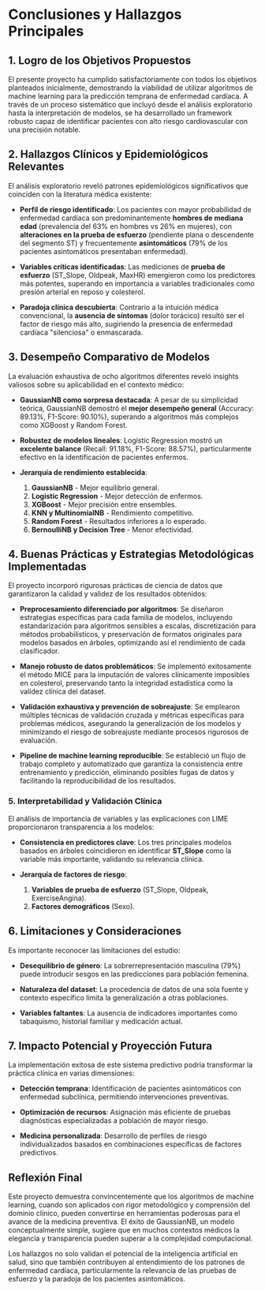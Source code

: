 # **Conclusiones y Hallazgos Principales**

## **1. Logro de los Objetivos Propuestos**

El presente proyecto ha cumplido satisfactoriamente con todos los objetivos planteados inicialmente, demostrando la viabilidad de utilizar algoritmos de machine learning para la predicción temprana de enfermedad cardíaca. A través de un proceso sistemático que incluyó desde el análisis exploratorio hasta la interpretación de modelos, se ha desarrollado un framework robusto capaz de identificar pacientes con alto riesgo cardiovascular con una precisión notable.

## **2. Hallazgos Clínicos y Epidemiológicos Relevantes**

El análisis exploratorio reveló patrones epidemiológicos significativos que coinciden con la literatura médica existente:

- **Perfil de riesgo identificado**: Los pacientes con mayor probabilidad de enfermedad cardíaca son predominantemente **hombres de mediana edad** (prevalencia del 63% en hombres vs 26% en mujeres), con **alteraciones en la prueba de esfuerzo** (pendiente plana o descendente del segmento ST) y frecuentemente **asintomáticos** (79% de los pacientes asintomáticos presentaban enfermedad).

- **Variables críticas identificadas**: Las mediciones de **prueba de esfuerzo** (ST_Slope, Oldpeak, MaxHR) emergieron como los predictores más potentes, superando en importancia a variables tradicionales como presión arterial en reposo y colesterol.

- **Paradoja clínica descubierta**: Contrario a la intuición médica convencional, la **ausencia de síntomas** (dolor torácico) resultó ser el factor de riesgo más alto, sugiriendo la presencia de enfermedad cardíaca "silenciosa" o enmascarada.

## **3. Desempeño Comparativo de Modelos**

La evaluación exhaustiva de ocho algoritmos diferentes reveló insights valiosos sobre su aplicabilidad en el contexto médico:

- **GaussianNB como sorpresa destacada**: A pesar de su simplicidad teórica, GaussianNB demostró el **mejor desempeño general** (Accuracy: 89.13%, F1-Score: 90.10%), superando a algoritmos más complejos como XGBoost y Random Forest.

- **Robustez de modelos lineales**: Logistic Regression mostró un **excelente balance** (Recall: 91.18%, F1-Score: 88.57%), particularmente efectivo en la identificación de pacientes enfermos.

- **Jerarquía de rendimiento establecida**:
  1. **GaussianNB** - Mejor equilibrio general.
  2. **Logistic Regression** - Mejor detección de enfermos.
  3. **XGBoost** - Mejor precisión entre ensembles.
  4. **KNN y MultinomialNB** - Rendimiento competitivo.
  5. **Random Forest** - Resultados inferiores a lo esperado.
  6. **BernoulliNB y Decision Tree** - Menor efectividad.

## **4. Buenas Prácticas y Estrategias Metodológicas Implementadas**

El proyecto incorporó rigurosas prácticas de ciencia de datos que garantizaron la calidad y validez de los resultados obtenidos:

- **Preprocesamiento diferenciado por algoritmos**: Se diseñaron estrategias específicas para cada familia de modelos, incluyendo estandarización para algoritmos sensibles a escalas, discretización para métodos probabilísticos, y preservación de formatos originales para modelos basados en árboles, optimizando así el rendimiento de cada clasificador.

- **Manejo robusto de datos problemáticos**: Se implementó exitosamente el método MICE para la imputación de valores clínicamente imposibles en colesterol, preservando tanto la integridad estadística como la validez clínica del dataset.

- **Validación exhaustiva y prevención de sobreajuste**: Se emplearon múltiples técnicas de validación cruzada y métricas específicas para problemas médicos, asegurando la generalización de los modelos y minimizando el riesgo de sobreajuste mediante procesos rigurosos de evaluación.

- **Pipeline de machine learning reproducible**: Se estableció un flujo de trabajo completo y automatizado que garantiza la consistencia entre entrenamiento y predicción, eliminando posibles fugas de datos y facilitando la reproducibilidad de los resultados.

### **5. Interpretabilidad y Validación Clínica**

El análisis de importancia de variables y las explicaciones con LIME proporcionaron transparencia a los modelos:

- **Consistencia en predictores clave**: Los tres principales modelos basados en árboles coincidieron en identificar **ST_Slope** como la variable más importante, validando su relevancia clínica.

- **Jerarquía de factores de riesgo**:
  1. **Variables de prueba de esfuerzo** (ST_Slope, Oldpeak, ExerciseAngina).
  2. **Factores demográficos** (Sexo).

## **6. Limitaciones y Consideraciones**

Es importante reconocer las limitaciones del estudio:

- **Desequilibrio de género**: La sobrerrepresentación masculina (79%) puede introducir sesgos en las predicciones para población femenina.

- **Naturaleza del dataset**: La procedencia de datos de una sola fuente y contexto específico limita la generalización a otras poblaciones.

- **Variables faltantes**: La ausencia de indicadores importantes como tabaquismo, historial familiar y medicación actual.

## **7. Impacto Potencial y Proyección Futura**

La implementación exitosa de este sistema predictivo podría transformar la práctica clínica en varias dimensiones:

- **Detección temprana**: Identificación de pacientes asintomáticos con enfermedad subclínica, permitiendo intervenciones preventivas.

- **Optimización de recursos**: Asignación más eficiente de pruebas diagnósticas especializadas a población de mayor riesgo.

- **Medicina personalizada**: Desarrollo de perfiles de riesgo individualizados basados en combinaciones específicas de factores predictivos.

## **Reflexión Final**

Este proyecto demuestra convincentemente que los algoritmos de machine learning, cuando son aplicados con rigor metodológico y comprensión del dominio clínico, pueden convertirse en herramientas poderosas para el avance de la medicina preventiva. El éxito de GaussianNB, un modelo conceptualmente simple, sugiere que en muchos contextos médicos la elegancia y transparencia pueden superar a la complejidad computacional.

Los hallazgos no solo validan el potencial de la inteligencia artificial en salud, sino que también contribuyen al entendimiento de los patrones de enfermedad cardíaca, particularmente la relevancia de las pruebas de esfuerzo y la paradoja de los pacientes asintomáticos.
